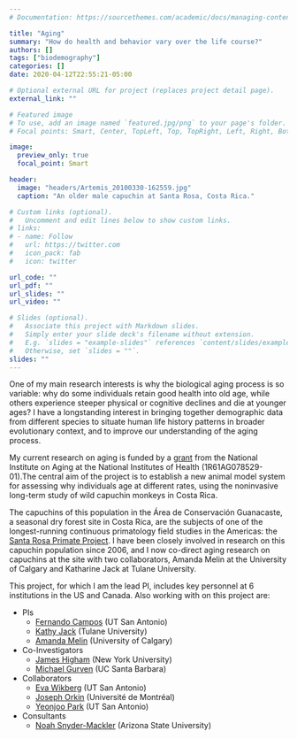 ```yaml
---
# Documentation: https://sourcethemes.com/academic/docs/managing-content/

title: "Aging"
summary: "How do health and behavior vary over the life course?"
authors: []
tags: ["biodemography"]
categories: []
date: 2020-04-12T22:55:21-05:00

# Optional external URL for project (replaces project detail page).
external_link: ""

# Featured image
# To use, add an image named `featured.jpg/png` to your page's folder.
# Focal points: Smart, Center, TopLeft, Top, TopRight, Left, Right, BottomLeft, Bottom, BottomRight.

image:
  preview_only: true
  focal_point: Smart

header:
  image: "headers/Artemis_20100330-162559.jpg"
  caption: "An older male capuchin at Santa Rosa, Costa Rica."

# Custom links (optional).
#   Uncomment and edit lines below to show custom links.
# links:
# - name: Follow
#   url: https://twitter.com
#   icon_pack: fab
#   icon: twitter

url_code: ""
url_pdf: ""
url_slides: ""
url_video: ""

# Slides (optional).
#   Associate this project with Markdown slides.
#   Simply enter your slide deck's filename without extension.
#   E.g. `slides = "example-slides"` references `content/slides/example-slides.md`.
#   Otherwise, set `slides = ""`.
slides: ""
---
```


One of my main research interests is why the biological aging process is so variable: why do some individuals retain good health into old age, while others experience steeper physical or cognitive declines and die at younger ages? I have a longstanding interest in bringing together demographic data from different species to situate human life history patterns in broader evolutionary context, and to improve our understanding of the aging process. 

My current research on aging is funded by a [grant](https://reporter.nih.gov/search/QjbTr3_ji0OBhGCffqcqRA/project-details/10513070) from the National Institute on Aging at the National Institutes of Health (1R61AG078529-01).The central aim of the project is to establish a new animal model system for assessing why individuals age at different rates, using the noninvasive long-term study of wild capuchin monkeys in Costa Rica.

The capuchins of this population in the Área de Conservación Guanacaste, a seasonal dry forest site in Costa Rica, are the subjects of one of the longest-running continuous primatology field studies in the Americas: the [Santa Rosa Primate Project](https://www.santarosaprimates.org/). I have been closely involved in research on this capuchin population since 2006, and I now co-direct aging research on capuchins at the site with two collaborators, Amanda Melin at the University of Calgary and Katharine Jack at Tulane University.

This project, for which I am the lead PI, includes key personnel at 6 institutions in the US and Canada. Also working with on this project are:

-  PIs 
    + [Fernando Campos](https://www.campos-lab.net/) (UT San Antonio)
    + [Kathy Jack](https://kjack.tulane.edu/) (Tulane University)
    + [Amanda Melin](http://www.amandamelin.com/) (University of Calgary)
- Co-Investigators
    + [James Higham](https://www.nyuprimatology.com/) (New York University)
    + [Michael Gurven](https://gurven.anth.ucsb.edu/) (UC Santa Barbara)
-  Collaborators
    + [Eva Wikberg](https://evawikberg.com/) (UT San Antonio)
    + [Joseph Orkin](https://josephorkin.com/) (Université de Montréal)
    + [Yeonjoo Park](https://sites.google.com/view/yeonjoopark/?pli=1) (UT San Antonio)
- Consultants
    + [Noah Snyder-Mackler](https://smack-lab.com/) (Arizona State University)
